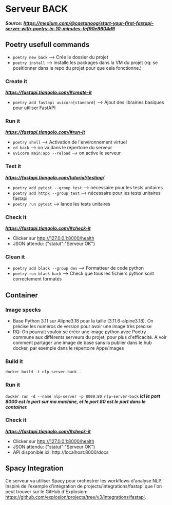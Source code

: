 # Serveur BACK

***Source: https://medium.com/@caetanoog/start-your-first-fastapi-server-with-poetry-in-10-minutes-fef90e9604d9***

## Poetry usefull commands

- ```poetry new back``` --> Crée le dossier du projet
- ```poetry install``` --> installe les packages dans la VM du projet (rq: se positionner dans le repo du projet pour que cela fonctionne.)

### Create it
***https://fastapi.tiangolo.com/#create-it***
- ```poetry add fastapi uvicorn[standard]``` --> Ajout des librairies basiques pour utiliser FastAPI

### Run it
***https://fastapi.tiangolo.com/#run-it***
- ```poetry shell``` --> Activation de l'environnement virtuel
- ```cd back``` --> on va dans le répertoire du serveur
- ```uvicorn main:app --reload``` --> on active le serveur

### Test it
***https://fastapi.tiangolo.com/tutorial/testing/***
- ```poetry add pytest --group test``` --> nécessaire pour les tests unitaires
- ```poetry add httpx --group test``` --> nécessaire pour les tests unitaires fastapi
- ```poetry run pytest``` --> lance les tests unitaires

### Check it
***https://fastapi.tiangolo.com/#check-it***
- Clicker sur http://127.0.0.1:8000/health 
- JSON attendu: {"statut":"Serveur OK"}

### Clean it
- ```poetry add black --group dev``` --> Formatteur de code python
- ```poetry run black back``` --> Check que tous les fichiers python sont correctement formatés

## Container
### Image specks
- Base Python 3.11 sur Alipne3.18 pour la taille (3.11.6-alpine3.18). On précise les numéros de version pour avoir une image très précise
- RQ: On pourrait vouloir se créer une image python avec Poetry commune aux différents serveurs du projet, pour plus d'efficacité. A voir comment partager une image de base sans la publier dans le hub docker, par exemple dans le répertoire Apps/images

### Build it
```docker build -t nlp-server-back .```

### Run it
```docker run -d --name nlp-server -p 8000:80 nlp-server-back```
***Ici le port 8000 est le port sur ma machine, et le port 80 est le port dans le container.***

### Check it
***https://fastapi.tiangolo.com/#check-it***
- Clicker sur http://127.0.0.1:8000/health 
- JSON attendu: {"statut":"Serveur OK"}
- API disponible ici: http://localhost:8000/docs

## Spacy Integration
Ce serveur va utiliser Spacy pour orchestrer les workflows d'analyse NLP.
Inspiré de l'exemple d'intégration de projects/integrations/fastapi que l'on peut trouver sur le GitHub d'Explosion: https://github.com/explosion/projects/tree/v3/integrations/fastapi.

